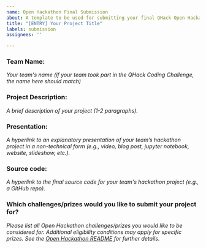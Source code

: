 ```yaml
---
name: Open Hackathon Final Submission
about: A template to be used for submitting your final QHack Open Hackathon project
title: "[ENTRY] Your Project Title"
labels: submission
assignees: ''

---
```


### Team Name: 

*Your team's name (if your team took part in the QHack Coding Challenge, the name here should match)*

### Project Description: 

*A brief description of your project (1-2 paragraphs).*

### Presentation: 

*A hyperlink to an explanatory presentation of your team’s hackathon project in a non-technical form (e.g., video, blog post, jupyter notebook, website, slideshow, etc.).*

### Source code: 

*A hyperlink to the final source code for your team's hackathon project (e.g., a GitHub repo).*

### Which challenges/prizes would you like to submit your project for?

*Please list all Open Hackathon challenges/prizes you would like to be considered for. Additional eligibility conditions may apply for specific prizes. See the [Open Hackathon README](https://github.com/XanaduAI/QHack/blob/main/Open_Hackathon.md) for further details.*
